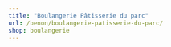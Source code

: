 ```yaml
---
title: "Boulangerie Pâtisserie du parc"
url: /benon/boulangerie-patisserie-du-parc/
shop: boulangerie
---
```

